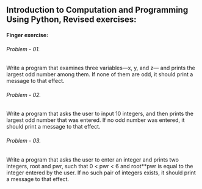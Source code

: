 ## Introduction to Computation and Programming Using Python, Revised exercises:


#### Finger exercise:
###### Problem - 01.
Write a program that examines three variables—x, y, and z—
and prints the largest odd number among them. If none of them are odd, it
should print a message to that effect.

###### Problem - 02.
Write a program that asks the user to input 10 integers, and
then prints the largest odd number that was entered. If no odd number was
entered, it should print a message to that effect.

###### Problem - 03.
Write a program that asks the user to enter an integer and
prints two integers, root and pwr, such that 0 < pwr < 6 and root**pwr is equal
to the integer entered by the user. If no such pair of integers exists, it should
print a message to that effect.